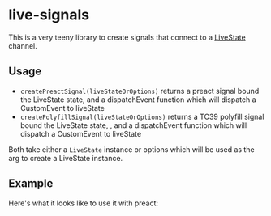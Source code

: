 # live-signals

This is a very teeny library to create signals that connect to a [LiveState](https://github.com/launchscout/live_state) channel.

## Usage

 - `createPreactSignal(liveStateOrOptions)` returns a preact signal bound the LiveState state, and a dispatchEvent function which will dispatch a CustomEvent to liveState
 - `createPolyfillSignal(liveStateOrOptions)` returns a TC39 polyfill signal bound the LiveState state, , and a dispatchEvent function which will dispatch a CustomEvent to liveState

 Both take either a `LiveState` instance or options which will be used as the arg to create a LiveState instance.

 ## Example

 Here's what it looks like to use it with preact:
 
